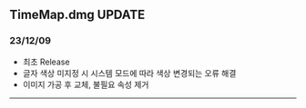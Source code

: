 ## TimeMap.dmg UPDATE

### 23/12/09

- 최초 Release
- 글자 색상 미지정 시 시스템 모드에 따라 색상 변경되는 오류 해결
- 이미지 가공 후 교체, 불필요 속성 제거

---
